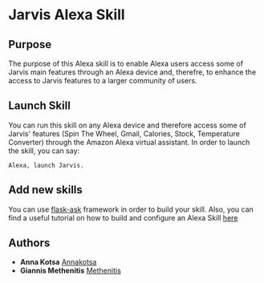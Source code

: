 # Jarvis Alexa Skill

## Purpose

The purpose of this Alexa skill is to enable Alexa users access some of Jarvis main features through an Alexa device and, therefre,
to enhance the access to Jarvis features to a larger community of users.

## Launch Skill

You can run this skill on any Alexa device and therefore access some of Jarvis' features (Spin The Wheel, 
Gmail, Calories, Stock, Temperature Converter) through the Amazon Alexa virtual assistant. 
In order to launch the skill, you can say:

```
Alexa, launch Jarvis.
```

## Add new skills

You can use [flask-ask](https://github.com/johnwheeler/flask-ask) framework in order to build your skill.
Also, you can find a useful tutorial on how to build and configure an Alexa Skill [here](https://developer.amazon.com/blogs/post/Tx14R0IYYGH3SKT/Flask-Ask:-A-New-Python-Framework-for-Rapid-Alexa-Skills-Kit-Development)

## Authors

* **Anna Kotsa** [Annakotsa](https://github.com/annakotsa)
* **Giannis Methenitis** [Methenitis](https://github.com/Methenitis)
